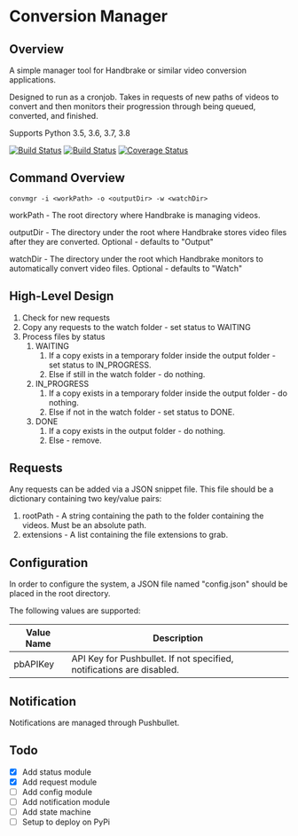 # Conversion Manager
## Overview
A simple manager tool for Handbrake or similar video conversion applications.

Designed to run as a cronjob.  Takes in requests of new paths of videos to convert and then monitors their progression through being queued, converted, and finished.

Supports Python 3.5, 3.6, 3.7, 3.8

[![Build Status](https://dev.azure.com/callmebob0963/GitHub%20Projects/_apis/build/status/jconstam.convmgr?branchName=master)](https://dev.azure.com/callmebob0963/GitHub%20Projects/_build/latest?definitionId=8&branchName=master)
[![Build Status](https://travis-ci.org/jconstam/convmgr.svg?branch=master)](https://travis-ci.org/jconstam/convmgr)
[![Coverage Status](https://coveralls.io/repos/github/jconstam/convmgr/badge.svg?branch=master)](https://coveralls.io/github/jconstam/convmgr?branch=master)

## Command Overview
`convmgr -i <workPath> -o <outputDir> -w <watchDir>`

workPath - The root directory where Handbrake is managing videos.

outputDir - The directory under the root where Handbrake stores video files after they are converted.  Optional - defaults to "Output"

watchDir - The directory under the root which Handbrake monitors to automatically convert video files.  Optional - defaults to "Watch"

## High-Level Design
1. Check for new requests
1. Copy any requests to the watch folder - set status to WAITING
1. Process files by status
    1. WAITING
        1. If a copy exists in a temporary folder inside the output folder - set status to IN_PROGRESS.
        1. Else if still in the watch folder - do nothing.
    1. IN_PROGRESS
        1. If a copy exists in a temporary folder inside the output folder - do nothing.
        1. Else if not in the watch folder - set status to DONE.
    1. DONE
        1. If a copy exists in the output folder - do nothing.
        1. Else - remove.

## Requests
Any requests can be added via a JSON snippet file.  This file should be a dictionary containing two key/value pairs:
1. rootPath - A string containing the path to the folder containing the videos.  Must be an absolute path.
1. extensions - A list containing the file extensions to grab.

## Configuration
In order to configure the system, a JSON file named "config.json" should be placed in the root directory.

The following values are supported:

Value Name|Description
----------|-----------
pbAPIKey|API Key for Pushbullet. If not specified, notifications are disabled.

## Notification
Notifications are managed through Pushbullet.

## Todo
- [x] Add status module
- [x] Add request module
- [ ] Add config module
- [ ] Add notification module
- [ ] Add state machine
- [ ] Setup to deploy on PyPi